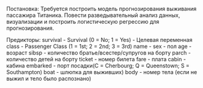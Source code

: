 Постановка: Требуется построить модель прогнозирования выживания пассажира Титаника. Повести разведывательный анализ данных, визуализации и построить логистическую регрессию для прогнозирования.

Предикторы:
survival - Survival (0 = No; 1 = Yes) - Целевая переменная
class - Passenger Class (1 = 1st; 2 = 2nd; 3 = 3rd)
name -
sex - пол
age - возраст
sibsp - количество братье/всестер/супругов на борту
parch - количество детей на борту
ticket - номер билета
fare - плата
cabin - кабина
embarked - порт посадки(C = Cherbourg; Q = Queenstown; S = Southampton)
boat - шлюпка для выживших)
body - номер тела (если не выжил и тело было распознано)
